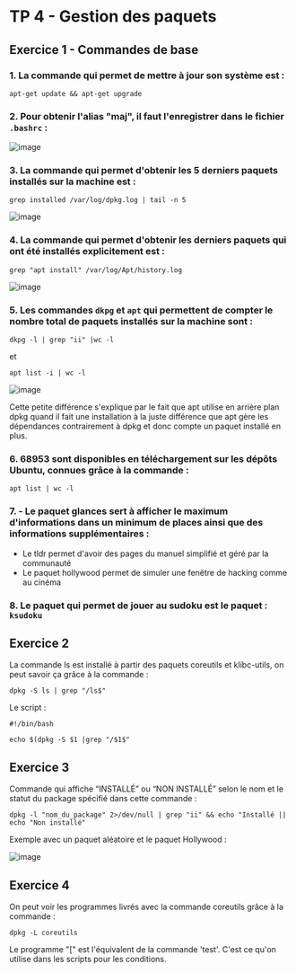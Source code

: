 # TP 4 - Gestion des paquets

## Exercice 1 - Commandes de base

### 1. La commande qui permet de mettre à jour son système est :
```
apt-get update && apt-get upgrade
```


### 2. Pour obtenir l'alias "maj", il faut l'enregistrer dans le fichier ` .bashrc ` :

![image](https://user-images.githubusercontent.com/80455771/192150407-c687dc82-2ba2-4c56-9a8a-fcd3523d32fb.png)


### 3. La commande qui permet d'obtenir les 5 derniers paquets installés sur la machine est : 
```
grep installed /var/log/dpkg.log | tail -n 5 
```

![image](https://user-images.githubusercontent.com/80455771/192151385-0fa63cb0-a094-472d-8c22-ba7426cb24b0.png)


### 4. La commande qui permet d'obtenir les derniers paquets qui ont été installés explicitement est :
```
grep "apt install" /var/log/Apt/history.log
```

![image](https://user-images.githubusercontent.com/80455771/192151558-bf48e700-199f-4d45-a433-a24ef0f0be32.png)


### 5. Les commandes `dkpg` et `apt` qui permettent de compter le nombre total de paquets installés sur la machine sont :
```
dkpg -l | grep "ii" |wc -l
```

et

```
apt list -i | wc -l 
```
![image](https://user-images.githubusercontent.com/80455771/192154497-f784257f-fd7b-43ff-a62c-640593c8571d.png)

Cette petite différence s'explique par le fait que apt utilise en arrière plan dpkg quand il fait une installation à la juste différence que apt gère les dépendances contrairement à dpkg et donc compte un paquet installé en plus.


### 6. 68953 sont disponibles en téléchargement sur les dépôts Ubuntu, connues grâce à la commande :
```
apt list | wc -l
```


### 7. - Le paquet glances sert à afficher le maximum d'informations dans un minimum de places ainsi que des informations supplémentaires :
   - Le tldr permet d'avoir des pages du manuel simplifié et géré par la communauté
   - Le paquet hollywood permet de simuler une fenêtre de hacking comme au cinéma 


### 8. Le paquet qui permet de jouer au sudoku est le paquet : `ksudoku`


## Exercice 2 

La commande ls est installé à partir des paquets coreutils et klibc-utils, on peut savoir ça grâce à la commande :
```
dpkg -S ls | grep "/ls$"
```
Le script :
```console
#!/bin/bash

echo $(dpkg -S $1 |grep "/$1$"
```

## Exercice 3 

Commande qui affiche “INSTALLÉ” ou “NON INSTALLÉ” selon le nom et le statut du package
spécifié dans cette commande :
```
dpkg -l "nom_du_package" 2>/dev/null | grep "ii" && echo "Installé || echo "Non installé"
```
Exemple avec un paquet aléatoire et le paquet Hollywood :


![image](https://user-images.githubusercontent.com/80455771/192210392-83789ca4-f8a7-4e6c-9c48-e348d853b87a.png)

## Exercice 4 
On peut voir les programmes livrés avec la commande coreutils grâce à la commande :
```
dpkg -L coreutils
```
Le programme "[" est l'équivalent de la commande 'test'. C'est ce qu'on utilise dans les scripts pour les conditions. 



